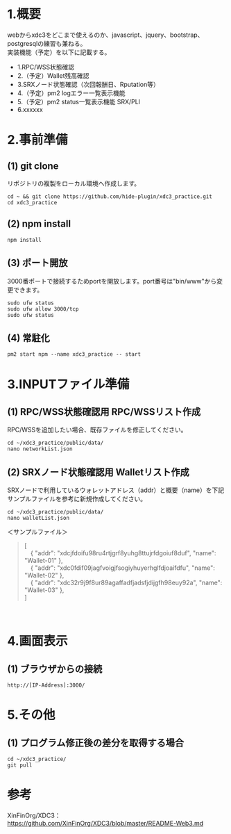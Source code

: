 # 1.概要
webからxdc3をどこまで使えるのか、javascript、jquery、bootstrap、postgresqlの練習も兼ねる。<br>
実装機能（予定）を以下に記載する。<br>
* 1.RPC/WSS状態確認<br>
* 2.（予定）Wallet残高確認<br>
* 3.SRXノード状態確認（次回報酬日、Rputation等）
* 4.（予定）pm2 logエラー一覧表示機能<br>
* 5.（予定）pm2 status一覧表示機能 SRX/PLI<br>
* 6.xxxxxx

# 2.事前準備
## (1) git clone
リポジトリの複製をローカル環境へ作成します。
```
cd ~ && git clone https://github.com/hide-plugin/xdc3_practice.git
cd xdc3_practice
```
## (2) npm install
```
npm install
```
## (3) ポート開放
3000番ポートで接続するためportを開放します。port番号は"bin/www"から変更できます。
```
sudo ufw status
sudo ufw allow 3000/tcp
sudo ufw status
```
## (4) 常駐化
```
pm2 start npm --name xdc3_practice -- start
```

# 3.INPUTファイル準備
## (1) RPC/WSS状態確認用 RPC/WSSリスト作成
RPC/WSSを追加したい場合、既存ファイルを修正してください。
```
cd ~/xdc3_practice/public/data/
nano networkList.json
```
## (2) SRXノード状態確認用 Walletリスト作成
SRXノードで利用しているウォレットアドレス（addr）と概要（name）を下記サンプルファイルを参考に新規作成してください。
```
cd ~/xdc3_practice/public/data/
nano walletList.json
```
＜サンプルファイル＞
> [<br>
> &emsp;{ "addr": "xdcjfdoifu98ru4rtjgrf8yuhg8ttujrfdgoiuf8duf", "name": "Wallet-01" },<br>
> &emsp;{ "addr": "xdc0fdif09jagfvoigjfsogiyhuyerhglfdjoaifdfu", "name": "Wallet-02" },<br>
> &emsp;{ "addr": "xdc32r9j9f8ur89agaffadfjadsfjdijgfh98euy92a", "name": "Wallet-03" },<br>
> ]<br>
<br>

# 4.画面表示
## (1) ブラウザからの接続
```
http://[IP-Address]:3000/
```

# 5.その他
## (1) プログラム修正後の差分を取得する場合
```
cd ~/xdc3_practice/
git pull
```
# 参考
XinFinOrg/XDC3：https://github.com/XinFinOrg/XDC3/blob/master/README-Web3.md
